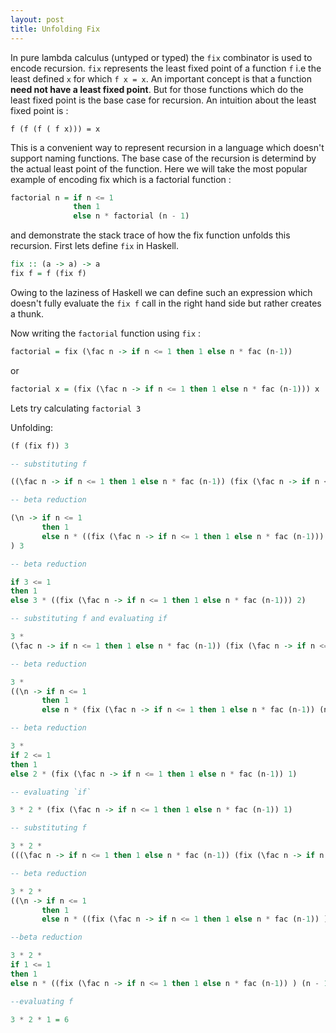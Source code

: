 ```yaml
---
layout: post
title: Unfolding Fix
---
```


In pure lambda calculus (untyped or typed) the `fix` combinator is used to encode recursion. `fix` represents the least fixed point of a function `f` i.e the least defined `x` for which `f x = x`. An important concept is that a function **need not have a least fixed point**. But for those functions which do the least fixed point is the base case for recursion. An intuition about the least fixed point is :

```
f (f (f ( f x))) = x
```

This is a convenient way to represent recursion in a language which doesn't support naming functions. The base case of the recursion is determind by the actual least point of the function. Here we will take the most popular example of encoding fix which is a factorial function :

```haskell
factorial n = if n <= 1 
              then 1
              else n * factorial (n - 1)
```

and demonstrate the stack trace of how the fix function unfolds this recursion. First lets define `fix` in Haskell.

```haskell
fix :: (a -> a) -> a
fix f = f (fix f)
```

Owing to the laziness of Haskell we can define such an expression which doesn't fully evaluate the `fix f` call in the right hand side but rather creates a thunk.

Now writing the `factorial` function using `fix` :

```haskell
factorial = fix (\fac n -> if n <= 1 then 1 else n * fac (n-1))
```

or

```haskell
factorial x = (fix (\fac n -> if n <= 1 then 1 else n * fac (n-1))) x
```

Lets try calculating `factorial 3`

Unfolding:

```haskell
(f (fix f)) 3

-- substituting f

((\fac n -> if n <= 1 then 1 else n * fac (n-1)) (fix (\fac n -> if n <= 1 then 1 else n * fac (n-1)))) 3

-- beta reduction

(\n -> if n <= 1
       then 1
       else n * ((fix (\fac n -> if n <= 1 then 1 else n * fac (n-1))) (n - 1))
) 3

-- beta reduction

if 3 <= 1
then 1
else 3 * ((fix (\fac n -> if n <= 1 then 1 else n * fac (n-1))) 2)

-- substituting f and evaluating if

3 * 
(\fac n -> if n <= 1 then 1 else n * fac (n-1)) (fix (\fac n -> if n <= 1 then 1 else n * fac (n-1))) 2

-- beta reduction

3 *
((\n -> if n <= 1
       then 1
       else n * (fix (\fac n -> if n <= 1 then 1 else n * fac (n-1)) (n - 1))) 2)

-- beta reduction

3 *
if 2 <= 1
then 1
else 2 * (fix (\fac n -> if n <= 1 then 1 else n * fac (n-1)) 1)

-- evaluating `if`

3 * 2 * (fix (\fac n -> if n <= 1 then 1 else n * fac (n-1)) 1)

-- substituting f

3 * 2 *
(((\fac n -> if n <= 1 then 1 else n * fac (n-1)) (fix (\fac n -> if n <= 1 then 1 else n * fac (n-1)) )) 1)

-- beta reduction

3 * 2 *
((\n -> if n <= 1
       then 1
       else n * ((fix (\fac n -> if n <= 1 then 1 else n * fac (n-1)) ) (n - 1))) 1)

--beta reduction

3 * 2 * 
if 1 <= 1
then 1
else n * ((fix (\fac n -> if n <= 1 then 1 else n * fac (n-1)) ) (n - 1)))

--evaluating f

3 * 2 * 1 = 6
```
